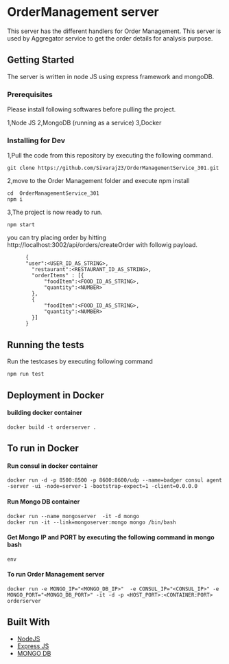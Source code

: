 # OrderManagement server

This server has the different handlers for Order Management. This server is used by Aggregator service to get the order details for analysis purpose.

## Getting Started

The server is written in node JS using express framework and  mongoDB. 

### Prerequisites
Please install following softwares before pulling the project.

 1,Node JS
 2,MongoDB (running as a service)
 3,Docker

### Installing for Dev

1,Pull the code from this repository  by executing the following command.

```
git clone https://github.com/Sivaraj23/OrderManagementService_301.git
```

2,move to the Order Management folder and  execute npm install

```
cd  OrderManagementService_301
npm i
```
3,The project is now ready to run.
```
npm start
```

you can try placing order by hitting http://localhost:3002/api/orders/createOrder with followig payload.
```
      {	
      "user":<USER_ID_AS_STRING>,
        "restaurant":<RESTAURANT_ID_AS_STRING>,
        "orderItems" : [{
            "foodItem":<FOOD_ID_AS_STRING>,
            "quantity":<NUMBER>
        },
        {
            "foodItem":<FOOD_ID_AS_STRING>,
            "quantity":<NUMBER>
        }]
      }
```
## Running the tests

Run the testcases by executing following command
```
npm run test
```


## Deployment in Docker

#### building docker container
```
docker build -t orderserver .
```

## To run in Docker

#### Run consul in docker container
```
docker run -d -p 8500:8500 -p 8600:8600/udp --name=badger consul agent -server -ui -node=server-1 -bootstrap-expect=1 -client=0.0.0.0
```
#### Run Mongo DB container
```
docker run --name mongoserver  -it -d mongo
docker run -it --link=mongoserver:mongo mongo /bin/bash
```
#### Get Mongo IP  and PORT by executing the following command in mongo bash
```
env
```
#### To run Order Management  server
```
docker run -e MONGO_IP="<MONGO_DB_IP>"  -e CONSUL_IP="<CONSUL_IP>" -e MONGO_PORT="<MONGO_DB_PORT>" -it -d -p <HOST_PORT>:<CONTAINER:PORT> orderserver
```


## Built With

* [NodeJS](https://nodejs.org/) 
* [Express JS](https://expressjs.com/)
* [MONGO DB](https://www.mongodb.com/)